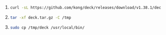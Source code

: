 1. 
    ```bash
    curl -sL https://github.com/kong/deck/releases/download/v1.38.1/deck_1.38.1_windows_amd64.tar.gz -o deck.tar.gz
    ```

2. 
    ```bash
    tar -xf deck.tar.gz -C /tmp
    ```

3. 
    ```bash
    sudo cp /tmp/deck /usr/local/bin/
    ```
